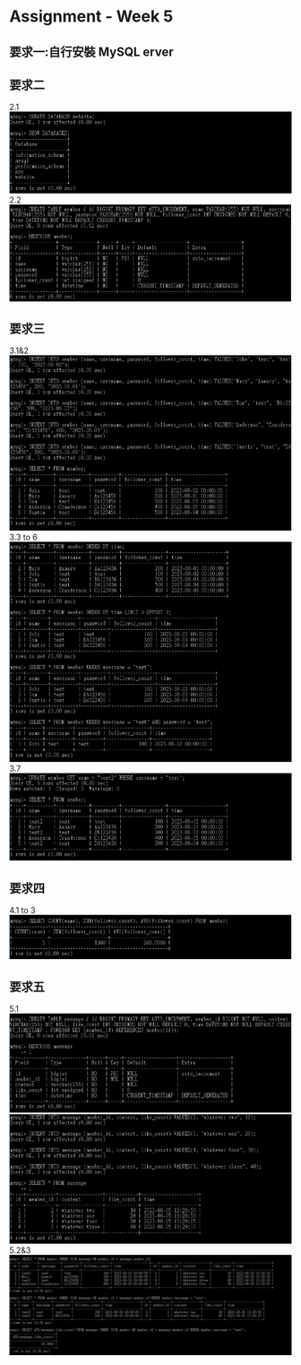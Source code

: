 # Assignment - Week 5

## 要求一:自行安裝 MySQL erver

## 要求二

2.1  
![image](https://github.com/link-hsu/wehelp/blob/main/hw05/img/2-1%20create%20database.png)  
2.2  
![image](https://github.com/link-hsu/wehelp/blob/main/hw05/img/2-2%20create%20table%20member.png)

## 要求三

3.1&2  
![image](https://github.com/link-hsu/wehelp/blob/main/hw05/img/3-1%262%20insert%20and%20query%20all.png)  
3.3 to 6  
![image](https://github.com/link-hsu/wehelp/blob/main/hw05/img/3-3to6%20crud.png)  
3.7  
![image](https://github.com/link-hsu/wehelp/blob/main/hw05/img/3-7%20update.png)

## 要求四

4.1 to 3  
![image](https://github.com/link-hsu/wehelp/blob/main/hw05/img/4-1to3%20aggregate%20functions.png)

## 要求五

5.1  
![image](https://github.com/link-hsu/wehelp/blob/main/hw05/img/5-1%20create%20table%20message.png)  
![image](https://github.com/link-hsu/wehelp/blob/main/hw05/img/5-1%20insert%20message%20data.png)  
5.2&3  
![image](https://github.com/link-hsu/wehelp/blob/main/hw05/img/5-2%263%20join.png)
